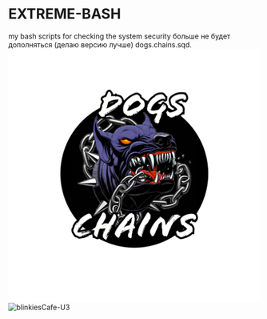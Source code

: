 # EXTREME-BASH
my bash scripts for checking the system security
больше не будет дополняться (делаю версию лучше)
dogs.chains.sqd.
![alt text](Untitled.png)
![blinkiesCafe-U3](https://github.com/user-attachments/assets/bde4a5c4-998f-4fbc-95ce-f936b89ecc17)


